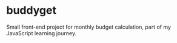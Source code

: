 # buddyget
Small front-end project for monthly budget calculation, part of my JavaScript learning journey.
